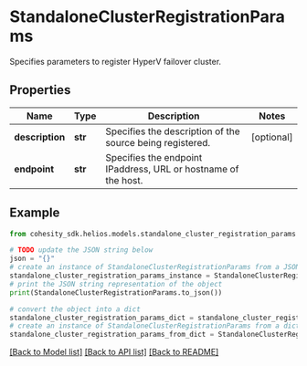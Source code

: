 # StandaloneClusterRegistrationParams

Specifies parameters to register HyperV failover cluster.

## Properties

Name | Type | Description | Notes
------------ | ------------- | ------------- | -------------
**description** | **str** | Specifies the description of the source being registered. | [optional] 
**endpoint** | **str** | Specifies the endpoint IPaddress, URL or hostname of the host. | 

## Example

```python
from cohesity_sdk.helios.models.standalone_cluster_registration_params import StandaloneClusterRegistrationParams

# TODO update the JSON string below
json = "{}"
# create an instance of StandaloneClusterRegistrationParams from a JSON string
standalone_cluster_registration_params_instance = StandaloneClusterRegistrationParams.from_json(json)
# print the JSON string representation of the object
print(StandaloneClusterRegistrationParams.to_json())

# convert the object into a dict
standalone_cluster_registration_params_dict = standalone_cluster_registration_params_instance.to_dict()
# create an instance of StandaloneClusterRegistrationParams from a dict
standalone_cluster_registration_params_from_dict = StandaloneClusterRegistrationParams.from_dict(standalone_cluster_registration_params_dict)
```
[[Back to Model list]](../README.md#documentation-for-models) [[Back to API list]](../README.md#documentation-for-api-endpoints) [[Back to README]](../README.md)



